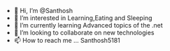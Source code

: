 - 👋 Hi, I’m @Santhosh
- 👀 I’m interested in Learning,Eating and Sleeping
- 🌱 I’m currently learning Advanced topics of the .net
- 💞️ I’m looking to collaborate on new technologies
- 📫 How to reach me ... Santhosh5181

<!---
Santhosh5181/Santhosh5181 is a ✨ special ✨ repository because its `README.md` (this file) appears on your GitHub profile.
You can click the Preview link to take a look at your changes.
--->
